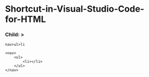 # Shortcut-in-Visual-Studio-Code-for-HTML
### Child: >

```
nav>ul>li

```
```
<nav>
    <ul>
        <li></li>
    </ul>
</nav>
```

